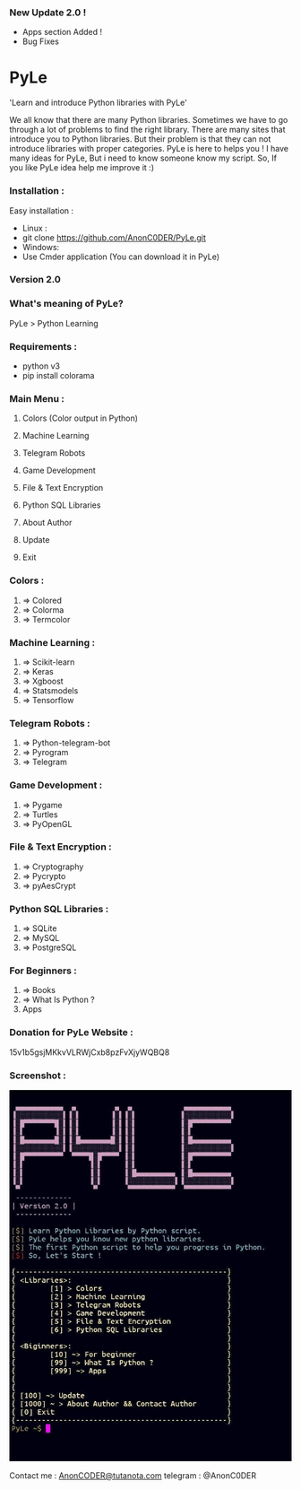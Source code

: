 ### New Update 2.0 !
- Apps section Added !
- Bug Fixes

# PyLe
'Learn and introduce Python libraries with PyLe'

We all know that there are many Python libraries. 
Sometimes we have to go through a lot of problems to 
find the right library.
There are many sites that introduce you to Python libraries. 
But their problem is that they can not introduce libraries with proper categories.
PyLe is here to helps you !
I have many ideas for PyLe, But i need to know someone know my script.
So, If you like PyLe idea help me improve it :)

### Installation :
Easy installation :
- Linux :
- git clone https://github.com/AnonC0DER/PyLe.git
- Windows:
- Use Cmder application (You can download it in PyLe)

### Version 2.0

### What's meaning of PyLe?
PyLe > Python Learning

### Requirements :
- python v3
- pip install colorama

### Main Menu :

1. Colors (Color output in Python)
2. Machine Learning
3. Telegram Robots
4. Game Development
5. File & Text Encryption
6. Python SQL Libraries

1000. About Author
100. Update
0. Exit  

### Colors :
1. => Colored
2. => Colorma
3. => Termcolor

### Machine Learning :
1. => Scikit-learn
2. => Keras 
3. => Xgboost
4. => Statsmodels
5. => Tensorflow 

### Telegram Robots :
1. => Python-telegram-bot
2. => Pyrogram
3. => Telegram

### Game Development :
1. => Pygame
2. => Turtles
3. => PyOpenGL

### File & Text Encryption :
1. => Cryptography
2. => Pycrypto 
3. => pyAesCrypt

### Python SQL Libraries :
1. => SQLite
2. => MySQL 
3. => PostgreSQL

### For Beginners :
1. => Books
2. => What Is Python ?
3. Apps

### Donation for PyLe Website : 
15v1b5gsjMKkvVLRWjCxb8pzFvXjyWQBQ8

### Screenshot : 
![ScreenShot](img/PyLe.jpg)

Contact me : 
AnonCODER@tutanota.com
telegram : @AnonC0DER
